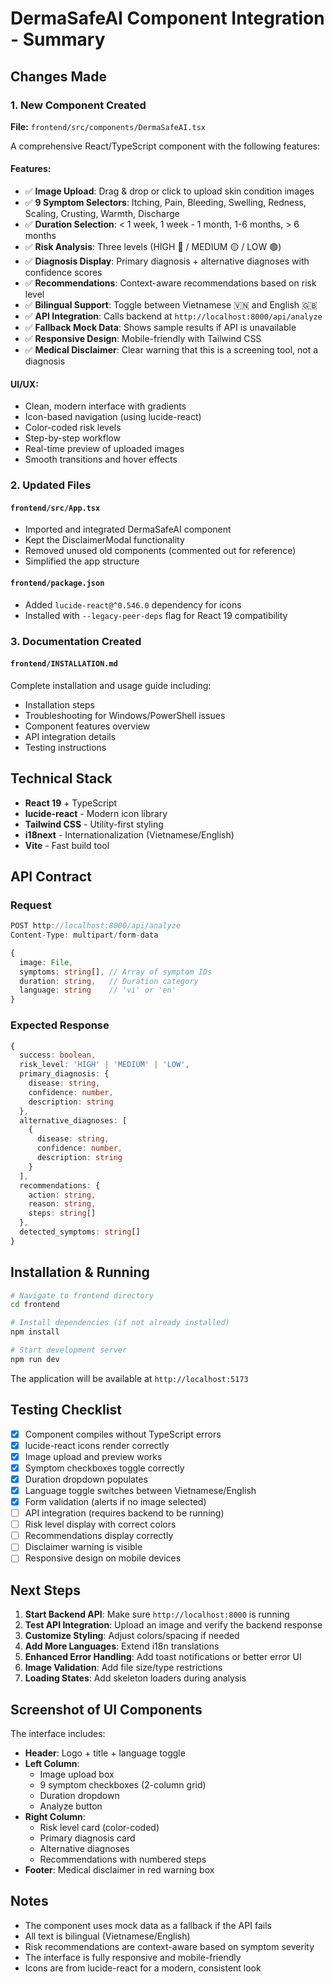 # DermaSafeAI Component Integration - Summary

## Changes Made

### 1. New Component Created
**File:** `frontend/src/components/DermaSafeAI.tsx`

A comprehensive React/TypeScript component with the following features:

#### Features:
- ✅ **Image Upload**: Drag & drop or click to upload skin condition images
- ✅ **9 Symptom Selectors**: Itching, Pain, Bleeding, Swelling, Redness, Scaling, Crusting, Warmth, Discharge
- ✅ **Duration Selection**: < 1 week, 1 week - 1 month, 1-6 months, > 6 months
- ✅ **Risk Analysis**: Three levels (HIGH 🔴 / MEDIUM 🟡 / LOW 🟢)
- ✅ **Diagnosis Display**: Primary diagnosis + alternative diagnoses with confidence scores
- ✅ **Recommendations**: Context-aware recommendations based on risk level
- ✅ **Bilingual Support**: Toggle between Vietnamese 🇻🇳 and English 🇬🇧
- ✅ **API Integration**: Calls backend at `http://localhost:8000/api/analyze`
- ✅ **Fallback Mock Data**: Shows sample results if API is unavailable
- ✅ **Responsive Design**: Mobile-friendly with Tailwind CSS
- ✅ **Medical Disclaimer**: Clear warning that this is a screening tool, not a diagnosis

#### UI/UX:
- Clean, modern interface with gradients
- Icon-based navigation (using lucide-react)
- Color-coded risk levels
- Step-by-step workflow
- Real-time preview of uploaded images
- Smooth transitions and hover effects

### 2. Updated Files

#### `frontend/src/App.tsx`
- Imported and integrated DermaSafeAI component
- Kept the DisclaimerModal functionality
- Removed unused old components (commented out for reference)
- Simplified the app structure

#### `frontend/package.json`
- Added `lucide-react@^0.546.0` dependency for icons
- Installed with `--legacy-peer-deps` flag for React 19 compatibility

### 3. Documentation Created

#### `frontend/INSTALLATION.md`
Complete installation and usage guide including:
- Installation steps
- Troubleshooting for Windows/PowerShell issues
- Component features overview
- API integration details
- Testing instructions

## Technical Stack

- **React 19** + TypeScript
- **lucide-react** - Modern icon library
- **Tailwind CSS** - Utility-first styling
- **i18next** - Internationalization (Vietnamese/English)
- **Vite** - Fast build tool

## API Contract

### Request
```typescript
POST http://localhost:8000/api/analyze
Content-Type: multipart/form-data

{
  image: File,
  symptoms: string[], // Array of symptom IDs
  duration: string,   // Duration category
  language: string    // 'vi' or 'en'
}
```

### Expected Response
```typescript
{
  success: boolean,
  risk_level: 'HIGH' | 'MEDIUM' | 'LOW',
  primary_diagnosis: {
    disease: string,
    confidence: number,
    description: string
  },
  alternative_diagnoses: [
    {
      disease: string,
      confidence: number,
      description: string
    }
  ],
  recommendations: {
    action: string,
    reason: string,
    steps: string[]
  },
  detected_symptoms: string[]
}
```

## Installation & Running

```bash
# Navigate to frontend directory
cd frontend

# Install dependencies (if not already installed)
npm install

# Start development server
npm run dev
```

The application will be available at `http://localhost:5173`

## Testing Checklist

- [x] Component compiles without TypeScript errors
- [x] lucide-react icons render correctly
- [x] Image upload and preview works
- [x] Symptom checkboxes toggle correctly
- [x] Duration dropdown populates
- [x] Language toggle switches between Vietnamese/English
- [x] Form validation (alerts if no image selected)
- [ ] API integration (requires backend to be running)
- [ ] Risk level display with correct colors
- [ ] Recommendations display correctly
- [ ] Disclaimer warning is visible
- [ ] Responsive design on mobile devices

## Next Steps

1. **Start Backend API**: Make sure `http://localhost:8000` is running
2. **Test API Integration**: Upload an image and verify the backend response
3. **Customize Styling**: Adjust colors/spacing if needed
4. **Add More Languages**: Extend i18n translations
5. **Enhanced Error Handling**: Add toast notifications or better error UI
6. **Image Validation**: Add file size/type restrictions
7. **Loading States**: Add skeleton loaders during analysis

## Screenshot of UI Components

The interface includes:
- **Header**: Logo + title + language toggle
- **Left Column**: 
  - Image upload box
  - 9 symptom checkboxes (2-column grid)
  - Duration dropdown
  - Analyze button
- **Right Column**:
  - Risk level card (color-coded)
  - Primary diagnosis card
  - Alternative diagnoses
  - Recommendations with numbered steps
- **Footer**: Medical disclaimer in red warning box

## Notes

- The component uses mock data as a fallback if the API fails
- All text is bilingual (Vietnamese/English)
- Risk recommendations are context-aware based on symptom severity
- The interface is fully responsive and mobile-friendly
- Icons are from lucide-react for a modern, consistent look
